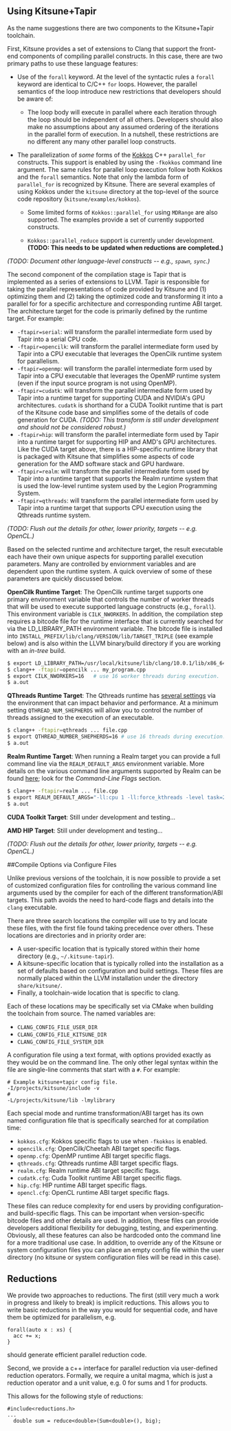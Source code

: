 ## Using Kitsune+Tapir 

As the name suggestions there are two components to the Kitsune+Tapir toolchain.  

First, Kitsune provides a set of extensions to Clang that support the front-end components of compiling parallel constructs.  In this case, there are two primary paths to use these language features: 

  * Use of the ``forall`` keyword.  At the level of the syntactic rules a ``forall`` keyword are identical to C/C++ ``for`` loops.  However, the parallel semantics of the loop introduce new restrictions that developers should be aware of:

     * The loop body will execute in parallel where each iteration through the loop should be independent of all others.  Developers should also make no assumptions about any assumed ordering of the iterations in the parallel form of execution.  In a nutshell, these restrictions are no different any many other parallel loop constructs.

  * The parallelization of *some* forms of the [Kokkos]() C++ ``parallel_for`` constructs. This support is enabled by using the ``-fkokkos`` command line argument.  The same rules for parallel loop execution follow both Kokkos and the ``forall`` semantics.  Note that only the lambda form of ``parallel_for`` is recognized by Kitsune.  There are several examples of using Kokkos under the ``kitsune`` directory at the top-level of the source code repository (``kitsune/examples/kokkos``). 

     * Some limited forms of ``Kokkos::parallel_for`` using ``MDRange`` are also supported.  The examples provide a set of currently supported constructs. 

     * ``Kokkos::parallel_reduce`` support is currently under development. **(TODO: This needs to be updated when reductions are completed.)**

*(TODO: Document other language-level constructs -- e.g., ``spawn``, ``sync``.)*

The second component of the compilation stage is Tapir that is implemented as a series of extensions to LLVM.  Tapir is responsible for taking the parallel representations of code provided by Kitsune and (1) optimizing them and (2) taking the optimized code and transforming it into a parallel for for a specific architecture and corresponding runtime ABI target.  The architecture target for the code is primarily defined by the runtime target.  For example: 

  * `-ftapir=serial`: will transform the parallel intermediate form used by Tapir into a serial CPU code. 
  * `-ftapir=opencilk`: will transform the parallel intermediate form used by Tapir into a CPU executable that leverages the OpenCilk runtime system for parallelism. 
  * `-ftapir=openmp`: will transform the parallel intermediate form used by Tapir into a CPU executable that leverages the OpenMP runtime system (even if the input source program is not using OpenMP).
  * `-ftapir=cudatk`: will transform the parallel intermediate form used by Tapir into a runtime target for supporting CUDA and NVIDIA's GPU architectures. `cudatk` is shorthand for a CUDA Toolkit runtime that is part of the Kitsune code base and simplifies some of the details of code generation for CUDA. *(TODO: This transform is still under development and should not be considered robust.)*
  * `-ftapir=hip`: will transform the parallel intermediate form used by Tapir into a runtime target for supporting HIP and AMD's GPU architectures.  Like the CUDA target above, there is a HIP-specific runtime library that is packaged with Kitsune that simplifies some aspects of code generation for the AMD software stack and GPU hardware. 
  * `-ftapir=realm`: will transform the parallel intermediate form used by Tapir into a runtime target that supports the Realm runtime system that is used the low-level runtime system used by the Legion Programming System. 
  * `-ftapir=qthreads`: will transform the parallel intermediate form used by Tapir into a runtime target that supports CPU execution using the Qthreads runtime system. 

  *(TODO: Flush out the details for other, lower priority, targets -- e.g. OpenCL.)* 

Based on the selected runtime and architecture target, the result executable each have their own unique aspects for supporting parallel execution parameters.  Many are controlled by enviornment variables and are dependent upon the runtime system.  A quick overview of some of these parameters are quickly discussed below. 

**OpenCilk Runtime Target**: The OpenCilk runtime target supports one primary environment variable that controls the number of worker threads that will be used to execute supported language constructs (e.g., `forall`).  This environment variable is `CILK_NWORKERS`.  In addition, the compilation step requires a bitcode file for the runtime interface that is currently searched for via the LD_LIBRARY_PATH environment variable.  The bitcode file is installed into ``INSTALL_PREFIX/lib/clang/VERSION/lib/TARGET_TRIPLE`` (see example below) and is also within the LLVM binary/build directory if you are working with an *in-tree* build.

```bash
$ export LD_LIBRARY_PATH=/usr/local/kitsune/lib/clang/10.0.1/lib/x86_64-unknown-linux-gnu:$LD_LIBRARY_PATH
$ clang++ -ftapir=opencilk ... my_program.cpp 
$ export CILK_NWORKERS=16   # use 16 worker threads during execution. 
$ a.out 
``` 

**QThreads Runtime Target**: The Qthreads runtime has [several settings](https://cs.sandia.gov/qthreads/man/qthread_init.html#toc3) via the environment that can impact behavior and 
performance.  At a minimum setting `QTHREAD_NUM_SHEPHERDS` will allow you to control the number of threads assigned to the execution of an executable. 
 ```bash 
 $ clang++ -ftapir=qthreads ... file.cpp 
 $ export QTHREAD_NUMBER_SHEPHERDS=16 # use 16 threads during execution. 
 $ a.out
 ``` 

**Realm Runtime Target**: When running a Realm target you can provide a full command 
line via the `REALM_DEFAULT_ARGS` environment variable. More details on the various 
command line arguments supported by Realm can be found [here](https://legion.stanford.edu/starting/); look for the *Command-Line Flags* section. 

```bash 
$ clang++ -ftapir=realm ... file.cpp 
$ export REALM_DEFAULT_ARGS="-ll:cpu 1 -ll:force_kthreads -level task=2,taskreg=2"
$ a.out 
``` 
**CUDA Toolkit Target**: Still under development and testing... 

**AMD HIP Target**: Still under development and testing... 

*(TODO: Flush out the details for other, lower priority, targets -- e.g. OpenCL.)*

##Compile Options via Configure Files

Unlike previous versions of the toolchain, it is now possible to provide a set of customized configuration files for controlling the various command line arguments used by the compiler for each of the different transformation/ABI targets.  This path avoids the need to hard-code flags and details into the ``clang`` executable.  

There are three search locations the compiler will use to try and locate these files, with the first file found taking precedence over others.  These locations are directories and in priority order are:

  * A user-specific location that is typically stored within their home directory (e.g., ``~/.kitsune-tapir``). 
  * A kitsune-specific location that is typically rolled into the installation as a set of defaults based on configuration and build settings.  These files are normally placed within the LLVM installation under the directory ``share/kitsune/``.
  * Finally, a toolchain-wide location that is specific to clang. 

Each of these locations may be specifically set via CMake when building the toolchain from source. The named variables are:

  * ``CLANG_CONFIG_FILE_USER_DIR``
  * ``CLANG_CONFIG_FILE_KITSUNE_DIR``
  * ``CLANG_CONFIG_FILE_SYSTEM_DIR``

A configuration file using a text format, with options provided exactly as they would be on the command line.  The only other legal syntax within the file are single-line comments that start with a ``#``.  For example: 

```
# Example kitsune+tapir config file. 
-I/projects/kitsune/include -v 
# 
-L/projects/kitsune/lib -lmylibrary 
``` 

Each special mode and runtime transformation/ABI target has its own named configuration file that is specifically searched for at compilation time:

  * ``kokkos.cfg``: Kokkos specific flags to use when ``-fkokkos`` is enabled. 
  * ``opencilk.cfg``: OpenCilk/Cheetah ABI target specific flags. 
  * ``openmp.cfg``: OpenMP runtime ABI target specific flags. 
  * ``qthreads.cfg``: Qthreads runtime ABI target specific flags. 
  * ``realm.cfg``: Realm runtime ABI target specific flags. 
  * ``cudatk.cfg``: Cuda Toolkit runtime ABI target specific flags. 
  * ``hip.cfg``: HIP runtime ABI target specific flags. 
  * ``opencl.cfg``: OpenCL runtime ABI target specific flags. 

These files can reduce complexity for end users by providing configuration- and build-specific flags.  This can be important when version-specific bitcode files and other details are used.  In addition, these files can provide developers additional flexibility for debugging, testing, and experimenting.  Obviously, all these features can also be hardcoded onto the command line for a more traditional use case.  In addition, to override any of the Kitsune or system configuration files you can place an empty config file within the user directory (no kitsune or system configuration files will be read in this case). 

## Reductions 
We provide two approaches to reductions. The first (still very much a work in
progress and likely to break) is implicit reductions. This allows you to write
basic reductions in the way you would for sequential code, and have them be
optimized for parallelism, e.g. 

```
forall(auto x : xs) {
  acc += x;
}
```

should generate efficient parallel reduction code.

Second, we provide a c++ interface for parallel reduction via user-defined
reduction operators. Formally, we require a unital magma, which is just a
reduction operator and a unit value, e.g. 0 for sums and 1 for products.

This allows for the following style of reductions: 

```
#include<reductions.h>
...
  double sum = reduce<double>(Sum<double>(), big);
```



